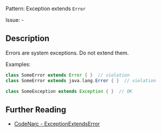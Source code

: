Pattern: Exception extends `Error`

Issue: -

## Description

Errors are system exceptions. Do not extend them.

Examples:

``` groovy
class SomeError extends Error { }  // violation
class SomeError extends java.lang.Error { }  // violation

class SomeException extends Exception { }  // OK
```

## Further Reading

* [CodeNarc - ExceptionExtendsError](http://codenarc.sourceforge.net/codenarc-rules-exceptions.html#ExceptionExtendsError)